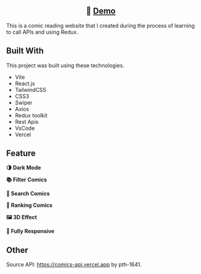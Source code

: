 <h2 align="center">
    🔹
    <a href="https://comic-universe-nhidev.vercel.app/">Demo</a>
</h2>


This is a comic reading website that I created during the process of learning to call APIs and using Redux.


## Built With

This project was built using these technologies.

- Vite
- React.js
- TailwindCSS
- CSS3
- Swiper
- Axios
- Redux toolkit
- Rest Apis
- VsCode
- Vercel

## Feature

**🌗 Dark Mode**

**📚 Filter Comics**

**🔎 Search Comics**

**️🏅 Ranking Comics**

**🖼️ 3D Effect**

**📱 Fully Responsive**

## Other

Source API: <a href="https://comics-api.vercel.app/">https://comics-api.vercel.app</a> by pth-1641.

